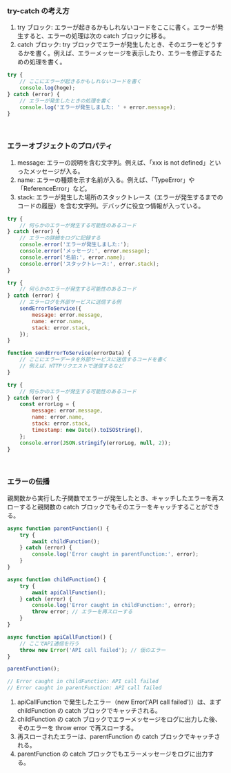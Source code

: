 ### try-catch の考え方

1. try ブロック: エラーが起きるかもしれないコードをここに書く。エラーが発生すると、エラーの処理は次の catch ブロックに移る。
2. catch ブロック: try ブロックでエラーが発生したとき、そのエラーをどうするかを書く。例えば、エラーメッセージを表示したり、エラーを修正するための処理を書く。

```javascript
try {
    // ここにエラーが起きるかもしれないコードを書く
    console.log(hoge);
} catch (error) {
    // エラーが発生したときの処理を書く
    console.log('エラーが発生しました: ' + error.message);
}
```

<br/>

### エラーオブジェクトのプロパティ

1. message: エラーの説明を含む文字列。例えば、「xxx is not defined」といったメッセージが入る。
2. name: エラーの種類を示す名前が入る。例えば、「TypeError」や「ReferenceError」など。
3. stack: エラーが発生した場所のスタックトレース（エラーが発生するまでのコードの履歴）を含む文字列。デバッグに役立つ情報が入っている。

```javascript
try {
    // 何らかのエラーが発生する可能性のあるコード
} catch (error) {
    // エラーの詳細をログに記録する
    console.error('エラーが発生しました:');
    console.error('メッセージ:', error.message);
    console.error('名前:', error.name);
    console.error('スタックトレース:', error.stack);
}
```

```javascript
try {
    // 何らかのエラーが発生する可能性のあるコード
} catch (error) {
    // エラーログを外部サービスに送信する例
    sendErrorToService({
        message: error.message,
        name: error.name,
        stack: error.stack,
    });
}

function sendErrorToService(errorData) {
    // ここにエラーデータを外部サービスに送信するコードを書く
    // 例えば、HTTPリクエストで送信するなど
}
```

```javascript
try {
    // 何らかのエラーが発生する可能性のあるコード
} catch (error) {
    const errorLog = {
        message: error.message,
        name: error.name,
        stack: error.stack,
        timestamp: new Date().toISOString(),
    };
    console.error(JSON.stringify(errorLog, null, 2));
}
```

<br/>

### エラーの伝播

親関数から実行した子関数でエラーが発生したとき、キャッチしたエラーを再スローすると親関数の catch ブロックでもそのエラーをキャッチすることができる。

```javascript
async function parentFunction() {
    try {
        await childFunction();
    } catch (error) {
        console.log('Error caught in parentFunction:', error);
    }
}

async function childFunction() {
    try {
        await apiCallFunction();
    } catch (error) {
        console.log('Error caught in childFunction:', error);
        throw error; // エラーを再スローする
    }
}

async function apiCallFunction() {
    // ここでAPI通信を行う
    throw new Error('API call failed'); // 仮のエラー
}

parentFunction();

// Error caught in childFunction: API call failed
// Error caught in parentFunction: API call failed
```

1. apiCallFunction で発生したエラー（new Error('API call failed')）は、まず childFunction の catch ブロックでキャッチされる。
2. childFunction の catch ブロックでエラーメッセージをログに出力した後、そのエラーを throw error で再スローする。
3. 再スローされたエラーは、parentFunction の catch ブロックでキャッチされる。
4. parentFunction の catch ブロックでもエラーメッセージをログに出力する。
